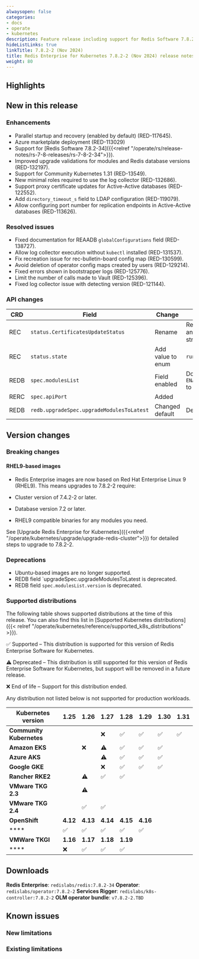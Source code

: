 ```yaml
---
alwaysopen: false
categories:
- docs
- operate
- kubernetes
description: Feature release including support for Redis Software 7.8.2 and RHEL9-based images.
hideListLinks: true
linkTitle: 7.8.2-2 (Nov 2024)
title: Redis Enterprise for Kubernetes 7.8.2-2 (Nov 2024) release notes
weight: 80
---
```


## Highlights

## New in this release

### Enhancements

- Parallel startup and recovery (enabled by default) (RED-117645).
- Azure marketplate deployment (RED-113029)
- Support for [Redis Software 7.8.2-34]({{<relref "/operate/rs/release-notes/rs-7-8-releases/rs-7-8-2-34">}}).
- Improved upgrade validations for modules and Redis database versions (RED-132197).
- Support for Community Kubernetes 1.31 (RED-13549).
- New minimal roles required to use the log collector (RED-132686).
- Support proxy certificate updates for Active-Active databases (RED-122552).
- Add `directory_timeout_s` field to LDAP configuration (RED-119079).
- Allow configuring port number for replication endpoints in Active-Active databases (RED-113626).

### Resolved issues

- Fixed documentation for REAADB `globalConfigurations` field (RED-138727).
- Allow log collector execution without `kubectl` installed (RED-131537).
- Fix recreation issue for rec-bulletin-board config map (RED-130599).
- Avoid deletion of operator config maps created by users (RED-129214).
- Fixed errors shown in bootstrapper logs (RED-125776).
- Limit the number of calls made to Vault (RED-125396).
- Fixed log collector issue with detecting version (RED-121144).

### API changes

| **CRD** | **Field** | **Change** | **Description** |
|---|---|---|---|
| REC | `status.CertificatesUpdateStatus` | Rename | Renamed status field and changed the structure |
| REC | `status.state` | Add value to enum  | `runningRollingUpgrade`  |
| REDB | `spec.modulesList` | Field enabled | Don't need to set `ENABLE_ALPHA_FEATURES` to enable. |
| RERC | `spec.apiPort` | Added |  |
| REDB | `redb.upgradeSpec.upgradeModulesToLatest` | Changed default  | Default is now `true` |

## Version changes

### Breaking changes

#### RHEL9-based images

- Redis Enterprise images are now based on Red Hat Enterprise Linux 9 (RHEL9). This means upgrades to 7.8.2-2 require:

- Cluster version of 7.4.2-2 or later.
- Database version 7.2 or later.
- RHEL9 compatible binaries for any modules you need.

See [Upgrade Redis Enterprise for Kubernetes]({{<relref "/operate/kubernetes/upgrade/upgrade-redis-cluster">}}) for detailed steps to upgrade to 7.8.2-2.

### Deprecations

- Ubuntu-based images are no longer supported.
- REDB field `upgradeSpec.upgradeModulesToLatest is deprecated.
- REDB field `spec.modulesList.version` is deprecated.

### Supported distributions

The following table shows supported distributions at the time of this release. You can also find this list in [Supported Kubernetes distributions]({{< relref "/operate/kubernetes/reference/supported_k8s_distributions" >}}).

<span title="Check mark icon">&#x2705;</span> Supported – This distribution is supported for this version of Redis Enterprise Software for Kubernetes.

<span title="Deprecation warning" class="font-serif">:warning:</span> Deprecated – This distribution is still supported for this version of Redis Enterprise Software for Kubernetes, but support will be removed in a future release.

<span title="X icon">&#x274c;</span> End of life – Support for this distribution ended.

Any distribution not listed below is not supported for production workloads.

| **Kubernetes version** | **1.25** | **1.26** | **1.27** | **1.28** | **1.29** | **1.30** | **1.31** |
|---|---|---|---|---|---|---|---|
| **Community Kubernetes** |  |  | <span title="X icon">&#x274c;</span> | <span title="Check mark icon">&#x2705;</span> | <span title="Check mark icon">&#x2705;</span> | <span title="Check mark icon">&#x2705;</span> | <span title="Check mark icon">&#x2705;</span> |
| **Amazon EKS** |  | <span title="X icon">&#x274c;</span> | <span title="Deprecation warning" class="font-serif">:warning:</span> | <span title="Check mark icon">&#x2705;</span> | <span title="Check mark icon">&#x2705;</span> | <span title="Check mark icon">&#x2705;</span> |  |
| **Azure AKS** |  |  | <span title="Deprecation warning" class="font-serif">:warning:</span> | <span title="Check mark icon">&#x2705;</span> | <span title="Check mark icon">&#x2705;</span> | <span title="Check mark icon">&#x2705;</span> |  |
| **Google GKE** |  |  | <span title="X icon">&#x274c;</span> | <span title="Check mark icon">&#x2705;</span> | <span title="Check mark icon">&#x2705;</span> | <span title="Check mark icon">&#x2705;</span> |  |
| **Rancher RKE2** |  | <span title="Deprecation warning" class="font-serif">:warning:</span> | <span title="Check mark icon">&#x2705;</span> | <span title="Check mark icon">&#x2705;</span> |  |  |  |
| **VMware TKG 2.3** |  | <span title="Deprecation warning" class="font-serif">:warning:</span> |  |  |  |  |  |
| **VMware TKG 2.4** |  | <span title="Check mark icon">&#x2705;</span> | <span title="Check mark icon">&#x2705;</span> |  |  |  |  |
| **OpenShift** | **4.12** | **4.13** | **4.14** | **4.15** | **4.16** |  |  |
| **** | <span title="Check mark icon">&#x2705;</span> | <span title="Check mark icon">&#x2705;</span> | <span title="Check mark icon">&#x2705;</span> | <span title="Check mark icon">&#x2705;</span> | <span title="Check mark icon">&#x2705;</span> |  |  |
| **VMWare TKGI** | **1.16** | **1.17** | **1.18** | **1.19** |  |  |  |
| **** | <span title="X icon">&#x274c;</span> | <span title="Check mark icon">&#x2705;</span> | <span title="Check mark icon">&#x2705;</span> | <span title="Check mark icon">&#x2705;</span> |  |  |  |

## Downloads

**Redis Enterprise**: `redislabs/redis:7.8.2-34`
**Operator**: `redislabs/operator:7.8.2-2`
**Services Rigger**: `redislabs/k8s-controller:7.8.2-2`
**OLM operator bundle**: `v7.8.2-2.TBD`

## Known issues

### New limitations

### Existing limitations
